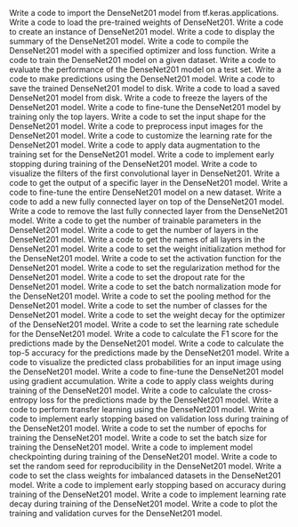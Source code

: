 Write a code to import the DenseNet201 model from tf.keras.applications.
Write a code to load the pre-trained weights of DenseNet201.
Write a code to create an instance of DenseNet201 model.
Write a code to display the summary of the DenseNet201 model.
Write a code to compile the DenseNet201 model with a specified optimizer and loss function.
Write a code to train the DenseNet201 model on a given dataset.
Write a code to evaluate the performance of the DenseNet201 model on a test set.
Write a code to make predictions using the DenseNet201 model.
Write a code to save the trained DenseNet201 model to disk.
Write a code to load a saved DenseNet201 model from disk.
Write a code to freeze the layers of the DenseNet201 model.
Write a code to fine-tune the DenseNet201 model by training only the top layers.
Write a code to set the input shape for the DenseNet201 model.
Write a code to preprocess input images for the DenseNet201 model.
Write a code to customize the learning rate for the DenseNet201 model.
Write a code to apply data augmentation to the training set for the DenseNet201 model.
Write a code to implement early stopping during training of the DenseNet201 model.
Write a code to visualize the filters of the first convolutional layer in DenseNet201.
Write a code to get the output of a specific layer in the DenseNet201 model.
Write a code to fine-tune the entire DenseNet201 model on a new dataset.
Write a code to add a new fully connected layer on top of the DenseNet201 model.
Write a code to remove the last fully connected layer from the DenseNet201 model.
Write a code to get the number of trainable parameters in the DenseNet201 model.
Write a code to get the number of layers in the DenseNet201 model.
Write a code to get the names of all layers in the DenseNet201 model.
Write a code to set the weight initialization method for the DenseNet201 model.
Write a code to set the activation function for the DenseNet201 model.
Write a code to set the regularization method for the DenseNet201 model.
Write a code to set the dropout rate for the DenseNet201 model.
Write a code to set the batch normalization mode for the DenseNet201 model.
Write a code to set the pooling method for the DenseNet201 model.
Write a code to set the number of classes for the DenseNet201 model.
Write a code to set the weight decay for the optimizer of the DenseNet201 model.
Write a code to set the learning rate schedule for the DenseNet201 model.
Write a code to calculate the F1 score for the predictions made by the DenseNet201 model.
Write a code to calculate the top-5 accuracy for the predictions made by the DenseNet201 model.
Write a code to visualize the predicted class probabilities for an input image using the DenseNet201 model.
Write a code to fine-tune the DenseNet201 model using gradient accumulation.
Write a code to apply class weights during training of the DenseNet201 model.
Write a code to calculate the cross-entropy loss for the predictions made by the DenseNet201 model.
Write a code to perform transfer learning using the DenseNet201 model.
Write a code to implement early stopping based on validation loss during training of the DenseNet201 model.
Write a code to set the number of epochs for training the DenseNet201 model.
Write a code to set the batch size for training the DenseNet201 model.
Write a code to implement model checkpointing during training of the DenseNet201 model.
Write a code to set the random seed for reproducibility in the DenseNet201 model.
Write a code to set the class weights for imbalanced datasets in the DenseNet201 model.
Write a code to implement early stopping based on accuracy during training of the DenseNet201 model.
Write a code to implement learning rate decay during training of the DenseNet201 model.
Write a code to plot the training and validation curves for the DenseNet201 model.